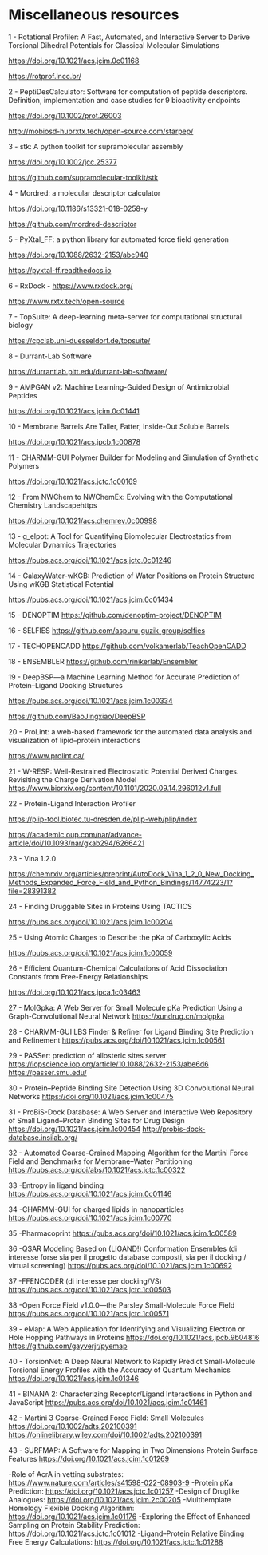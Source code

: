 # Miscellaneous resources

1 - Rotational Profiler: A Fast, Automated, and Interactive Server to Derive Torsional Dihedral Potentials for Classical Molecular Simulations

https://doi.org/10.1021/acs.jcim.0c01168

https://rotprof.lncc.br/

2 - PeptiDesCalculator: Software for computation of peptide descriptors. Definition, implementation and case studies for 9 bioactivity endpoints

https://doi.org/10.1002/prot.26003

http://mobiosd-hubrxtx.tech/open-source.com/starpep/

3 - stk: A python toolkit for supramolecular assembly

https://doi.org/10.1002/jcc.25377

https://github.com/supramolecular-toolkit/stk

4 - Mordred: a molecular descriptor calculator

https://doi.org/10.1186/s13321-018-0258-y

https://github.com/mordred-descriptor

5 - PyXtal_FF: a python library for automated force field generation 

https://doi.org/10.1088/2632-2153/abc940 

https://pyxtal-ff.readthedocs.io

6 - RxDock - https://www.rxdock.org/ 

https://www.rxtx.tech/open-source

7 - TopSuite: A deep-learning meta-server for computational structural biology 

https://cpclab.uni-duesseldorf.de/topsuite/

8 - Durrant-Lab Software 

https://durrantlab.pitt.edu/durrant-lab-software/

9 - AMPGAN v2: Machine Learning-Guided Design of Antimicrobial Peptides 

https://doi.org/10.1021/acs.jcim.0c01441

10 - Membrane Barrels Are Taller, Fatter, Inside-Out Soluble Barrels 

https://doi.org/10.1021/acs.jpcb.1c00878

11 - CHARMM-GUI Polymer Builder for Modeling and Simulation of Synthetic Polymers 

https://doi.org/10.1021/acs.jctc.1c00169

12 - From NWChem to NWChemEx: Evolving with the Computational Chemistry Landscapehttps 

https://doi.org/10.1021/acs.chemrev.0c00998

13 - g_elpot: A Tool for Quantifying Biomolecular Electrostatics from Molecular Dynamics Trajectories 

https://pubs.acs.org/doi/10.1021/acs.jctc.0c01246

14 - GalaxyWater-wKGB: Prediction of Water Positions on Protein Structure Using wKGB Statistical Potential

https://pubs.acs.org/doi/10.1021/acs.jcim.0c01434

15 - DENOPTIM https://github.com/denoptim-project/DENOPTIM

16 - SELFIES https://github.com/aspuru-guzik-group/selfies

17 - TECHOPENCADD https://github.com/volkamerlab/TeachOpenCADD

18 - ENSEMBLER https://github.com/rinikerlab/Ensembler

19 - DeepBSP—a Machine Learning Method for Accurate Prediction of Protein–Ligand Docking Structures

https://pubs.acs.org/doi/10.1021/acs.jcim.1c00334

https://github.com/BaoJingxiao/DeepBSP

20 - ProLint: a web-based framework for the automated data analysis and visualization of lipid–protein interactions

https://www.prolint.ca/

21 - W-RESP: Well-Restrained Electrostatic Potential Derived Charges. Revisiting the Charge Derivation Model
https://www.biorxiv.org/content/10.1101/2020.09.14.296012v1.full

22 - Protein-Ligand Interaction Profiler 

https://plip-tool.biotec.tu-dresden.de/plip-web/plip/index

https://academic.oup.com/nar/advance-article/doi/10.1093/nar/gkab294/6266421

23 - Vina 1.2.0

https://chemrxiv.org/articles/preprint/AutoDock_Vina_1_2_0_New_Docking_Methods_Expanded_Force_Field_and_Python_Bindings/14774223/1?file=28391382

24 - Finding Druggable Sites in Proteins Using TACTICS

https://pubs.acs.org/doi/10.1021/acs.jcim.1c00204

25 - Using Atomic Charges to Describe the pKa of Carboxylic Acids

https://pubs.acs.org/doi/10.1021/acs.jcim.1c00059

26 - Efficient Quantum-Chemical Calculations of Acid Dissociation Constants from Free-Energy Relationships

https://doi.org/10.1021/acs.jpca.1c03463

27 - MolGpka: A Web Server for Small Molecule pKa Prediction Using a Graph-Convolutional Neural Network
https://xundrug.cn/molgpka

28 - CHARMM-GUI LBS Finder & Refiner for Ligand Binding Site Prediction and Refinement
https://pubs.acs.org/doi/10.1021/acs.jcim.1c00561

29 - PASSer: prediction of allosteric sites server
https://iopscience.iop.org/article/10.1088/2632-2153/abe6d6
https://passer.smu.edu/

30 - Protein–Peptide Binding Site Detection Using 3D Convolutional Neural Networks
https://doi.org/10.1021/acs.jcim.1c00475

31 - ProBiS-Dock Database: A Web Server and Interactive Web Repository of Small Ligand–Protein Binding Sites for Drug Design
https://doi.org/10.1021/acs.jcim.1c00454
http://probis-dock-database.insilab.org/

32 - Automated Coarse-Grained Mapping Algorithm for the Martini Force Field and Benchmarks for Membrane–Water Partitioning
https://pubs.acs.org/doi/abs/10.1021/acs.jctc.1c00322

33 -Entropy in ligand binding
https://pubs.acs.org/doi/10.1021/acs.jcim.0c01146

34 -CHARMM-GUI for charged lipids in nanoparticles
https://pubs.acs.org/doi/10.1021/acs.jcim.1c00770

35 -Pharmacoprint
https://pubs.acs.org/doi/10.1021/acs.jcim.1c00589

36 -QSAR Modeling Based on (LIGAND!) Conformation Ensembles (di interesse forse sia per il progetto database composti, sia per il docking / virtual screening)
https://pubs.acs.org/doi/10.1021/acs.jcim.1c00692

37 -FFENCODER (di interesse per docking/VS)
https://pubs.acs.org/doi/10.1021/acs.jctc.1c00503

38 -Open Force Field v1.0.0—the Parsley Small-Molecule Force Field
https://pubs.acs.org/doi/10.1021/acs.jctc.1c00571

39 - eMap: A Web Application for Identifying and Visualizing Electron or Hole Hopping Pathways in Proteins
https://doi.org/10.1021/acs.jpcb.9b04816
https://github.com/gayverjr/pyemap

40 - TorsionNet: A Deep Neural Network to Rapidly Predict Small-Molecule Torsional Energy Profiles with the Accuracy of Quantum Mechanics
https://doi.org/10.1021/acs.jcim.1c01346

41 - BINANA 2: Characterizing Receptor/Ligand Interactions in Python and JavaScript
https://pubs.acs.org/doi/10.1021/acs.jcim.1c01461

42 - Martini 3 Coarse-Grained Force Field: Small Molecules
https://doi.org/10.1002/adts.202100391
https://onlinelibrary.wiley.com/doi/10.1002/adts.202100391

43 - SURFMAP: A Software for Mapping in Two Dimensions Protein Surface Features
https://doi.org/10.1021/acs.jcim.1c01269

-Role of AcrA in vetting substrates: https://www.nature.com/articles/s41598-022-08903-9
-Protein pKa Prediction: https://doi.org/10.1021/acs.jctc.1c01257
-Design of Druglike Analogues: https://doi.org/10.1021/acs.jcim.2c00205
-Multitemplate Homology Flexible Docking Algorithm: https://doi.org/10.1021/acs.jcim.1c01176
-Exploring the Effect of Enhanced Sampling on Protein Stability Prediction: https://doi.org/10.1021/acs.jctc.1c01012
-Ligand–Protein Relative Binding Free Energy Calculations: https://doi.org/10.1021/acs.jctc.1c01288
